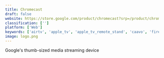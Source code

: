 ```yaml
---
title: Chromecast
draft: false 
website: https://store.google.com/product/chromecast?srp=/product/chromecast_2015
classification: ['']
platform: ['Web']
keywords: ['airtv', 'apple_tv', 'apple_tv_remote_stand', 'caavo', 'fire_tv_stick', 'livestream', 'mi_box_s', 'nextd', 'nvidia_shield_tv', 'plex_for_alexa', 'plyr', 'roku', 'roku_tv', 'samsung_allshare_cast', 'sugr_cube', 'rok_tv', 'tvos_12']
image: logo.png
---
```

Google's thumb-sized media streaming device